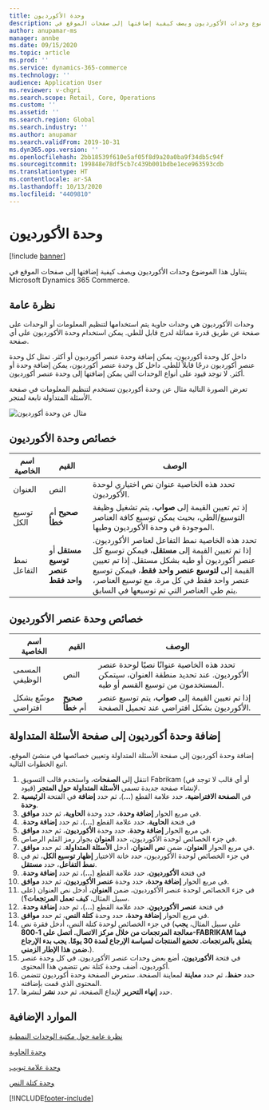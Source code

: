 ```yaml
---
title: وحدة الأكورديون
description: يتناول هذا الموضوع وحدات الأكورديون ويصف كيفية إضافتها إلى صفحات الموقع في Microsoft Dynamics 365 Commerce.
author: anupamar-ms
manager: annbe
ms.date: 09/15/2020
ms.topic: article
ms.prod: ''
ms.service: dynamics-365-commerce
ms.technology: ''
audience: Application User
ms.reviewer: v-chgri
ms.search.scope: Retail, Core, Operations
ms.custom: ''
ms.assetid: ''
ms.search.region: Global
ms.search.industry: ''
ms.author: anupamar
ms.search.validFrom: 2019-10-31
ms.dyn365.ops.version: ''
ms.openlocfilehash: 2bb18539f610e5af05f8d9a20a0ba9f34db5c94f
ms.sourcegitcommit: 199848e78df5cb7c439b001bdbe1ece963593cdb
ms.translationtype: HT
ms.contentlocale: ar-SA
ms.lasthandoff: 10/13/2020
ms.locfileid: "4409810"
---
```

# <a name="accordion-module"></a>وحدة الأكورديون

[!include [banner](includes/banner.md)]

يتناول هذا الموضوع وحدات الأكورديون ويصف كيفية إضافتها إلى صفحات الموقع في Microsoft Dynamics 365 Commerce.

## <a name="overview"></a>نظرة عامة

وحدات الأكورديون هي وحدات حاوية يتم استخدامها لتنظيم المعلومات أو الوحدات على صفحة عن طريق قدرة مماثلة لدرج قابل للطي. يمكن استخدام وحدة الأكورديون‬ على أي صفحة.

داخل كل وحدة أكورديون‬، يمكن إضافة وحدة عنصر أكورديون‬ أو أكثر. تمثل كل وحدة عنصر أكورديون‬ درجًا قابلاً للطي. داخل كل وحدة عنصر أكورديون‬، يمكن إضافة وحدة‬ أو أكثر. لا توجد قيود على أنواع الوحدات التي يمكن إضافتها إلى وحدة عنصر أكورديون.

تعرض الصورة التالية مثال عن وحدة أكورديون تستخدم لتنظيم المعلومات في صفحة الأسئلة المتداولة تابعة لمتجر.

![مثال عن وحدة أكورديون](./media/ecommerce-accordion.PNG)

## <a name="accordion-module-properties"></a>خصائص وحدة الأكورديون

| اسم الخاصية | القيم | ‏‏الوصف |
|---------------|--------|-------------|
| العنوان | النص | تحدد هذه الخاصية عنوان نص اختياري لوحدة الأكورديون. |
| توسيع الكل | **صحيح** أم **خطأ** | إذ تم تعيين القيمة إلى **صواب**، يتم تشغيل وظيفة التوسيع/الطي، بحيث يمكن توسيع كافة العناصر الموجودة في وحدة الأكورديون وطيها. |
| نمط التفاعل | **مستقل** أو **توسيع عنصر واحد فقط** | تحدد هذه الخاصية نمط التفاعل لعناصر الأكورديون. إذا تم تعيين القيمة إلى **مستقل**، فيمكن توسيع كل عنصر أكورديون أو طيه بشكل مستقل. إذا تم تعيين القيمة إلى **لتوسيع عنصر واحد فقط**، فيمكن توسيع عنصر واحد فقط في كل مرة. مع توسيع العناصر، يتم طي العناصر التي تم توسيعها في السابق. |

## <a name="accordion-item-module-properties"></a>خصائص وحدة عنصر الأكورديون

| اسم الخاصية | القيم | ‏‏الوصف |
|----------------|--------|-------------|
| المسمى الوظيفي | النص | تحدد هذه الخاصية عنوانًا نصيًا لوحدة عنصر الأكورديون. عند تحديد منطقة العنوان، سيتمكن المستخدمون من توسيع القسم أو طيه. |
| موسّع بشكل افتراضي | **صحيح** أم **خطأ** | إذا تم تعيين القيمة إلى **صواب**، يتم توسيع عنصر الأكورديون بشكل افتراضي عند تحميل الصفحة. |

## <a name="add-an-accordion-module-to-a-faq-page"></a>إضافة وحدة أكورديون‬ إلى صفحة الأسئلة المتداولة

إضافة وحدة أكورديون‬ إلى صفحة الأسئلة المتداولة وتعيين خصائصها في منشئ الموقع، اتبع الخطوات التالية.

1. انتقل إلى **الصفحات**، واستخدم قالب التسويق Fabrikam (أو أي قالب لا توجد في قيود) لإنشاء صفحة جديدة تسمى **الأسئلة المتداولة حول المتجر**.
1. في الفتحة **الرئيسية‏‎** في **الصفحة الافتراضية**، حدد علامة القطع (**...**)، ثم حدد **إضافة وحدة**.
1. في مربع الحوار **إضافة وحدة**، حدد وحدة ‬‏‫**الحاوية‬**، ثم حدد **موافق**.
1. في فتحة **الحاوية‬‬‏‫**، حدد علامة القطع (**...**)، ثم حدد **إضافة وحدة**.
1. في مربع الحوار **إضافة وحدة**، حدد وحدة ‬‏‫**الأكورديون‬**، ثم حدد **موافق**.
1. في جزء الخصائص لوحدة الأكورديون، حدد **العنوان** بجوار رمز القلم الرصاص.
1. في مربع الحوار **العنوان**، ضمن **نص العنوان**، أدخل **الأسئلة المتداولة**. ثم حدد **موافق**.
1. في جزء الخصائص لوحدة الأكورديون، حدد خانة الاختيار **إظهار توسيع الكل**، ثم في **نمط التفاعل**، حدد **مستقل**.
1. في فتحة **الأكورديون‬‬‏‫**، حدد علامة القطع (**...**)، ثم حدد **إضافة وحدة**.
1. في مربع الحوار **إضافة وحدة**، حدد وحدة ‬‏‫**عنصر الأكورديون‬**، ثم حدد **موافق**.
1. في جزء الخصائص لوحدة عنصر الأكورديون، ضمن **العنوان**، أدخل نص العنوان (على سبيل المثال، **كيف تعمل المرتجعات؟**).
1. في فتحة **عنصر الأكورديون‬‬‏‫**، حدد علامة القطع (**...**)، ثم حدد **إضافة وحدة**.
1. في مربع الحوار **إضافة وحدة**، حدد وحدة **كتلة النص‬**، ثم حدد **موافق**.
1. في جزء الخصائص لوحدة كتلة النص، أدخل فقرة نص (على سبيل المثال، **يجب معالجة المرتجعات من خلال مركز الاتصال. اتصل على 1-800-FABRIKAM فيما يتعلق بالمرتجعات. تخضع المنتجات لسياسة الإرجاع لمدة 30 يومًا. يجب بدء الإرجاع ضمن هذا الإطار الزمني.**).
1. في فتحة **الأكورديون**، أضع بعض وحدات عنصر الأكورديون. في كل وحدة عنصر أكورديون، أضف وحدة كتلة نص تتضمن هذا المحتوى.
1. حدد **حفظ**، ثم حدد **معاينة** لمعاينة الصفحة. ستعرض الصفحة وحدة أكورديون تتضمن المحتوى الذي قمت بإضافته.
1. حدد **إنهاء التحرير** لإيداع الصفحة، ثم حدد **نشر** لنشرها.

## <a name="additional-resources"></a>الموارد الإضافية

[نظرة عامة حول مكتبة الوحدات النمطية](starter-kit-overview.md)

[وحدة الحاوية](add-container-module.md)

[وحدة علامة تبويب](add-tab.md)

[وحدة كتلة النص](add-content-rich-block.md)


[!INCLUDE[footer-include](../includes/footer-banner.md)]
